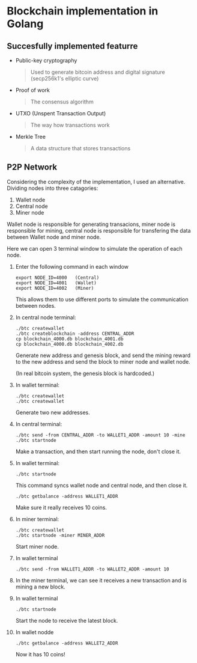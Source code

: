 # Blockchain implementation in Golang

## Succesfully implemented featurre
* Public-key cryptography
  >Used to generate bitcoin address and digital signature (secp256k1's elliptic curve)
* Proof of work
	>The consensus algorithm
* UTXO (Unspent Transaction Output)
	>The way how transactions work
* Merkle Tree
  >A data structure that stores transactions


## P2P Network
Considering the complexity of the implementation, I used an alternative.
Dividing nodes into three catagories:
1. Wallet node 
2. Central node
3. Miner node  

Wallet node is responsible for generating transacions, miner node is responsible for mining, central node is responsible for transfering the data between Wallet node and miner node.

Here we can open 3 terminal window to simulate the operation of each node.

1. Enter the following command in each window
	```
	export NODE_ID=4000   (Central)
	export NODE_ID=4001   (Wallet)
	export NODE_ID=4002   (Miner)
	```
    This allows them to use different ports to simulate the communication between nodes.

2. In central node terminal:
	```
	./btc createwallet
	./btc createblockchain -address CENTRAL_ADDR
	cp blockchain_4000.db blockchain_4001.db
	cp blockchain_4000.db blockchain_4002.db
	```
    Generate new address and genesis block, and send the mining reward to the new address and send the block to miner node and wallet node.  

	  (In real bitcoin system, the genesis block is hardcoded.)

3. In wallet terminal:
	```
	./btc createwallet
	./btc createwallet
	```
    Generate two new addresses.

4. In central terminal:
	```
	./btc send -from CENTRAL_ADDR -to WALLET1_ADDR -amount 10 -mine
	./btc startnode
	```
	Make a transaction, and then start running the node, don't close it.

5. In wallet terminal:
	```
	./btc startnode
	```
    This command syncs wallet node and central node, and then close it.
	```
	./btc getbalance -address WALLET1_ADDR
	```
    Make sure it really receives 10 coins.
	
6. In miner terminal:
	```
	./btc createwallet
	./btc startnode -miner MINER_ADDR
	```
    Start miner node.

7. In wallet terminal
	```
	./btc send -from WALLET1_ADDR -to WALLET2_ADDR -amount 10
	```

8. In the miner terminal, we can see it receives a new transaction and is mining a new block.

9. In wallet terminal
	```
	./btc startnode
	```
    Start the node to receive the latest block.

10. In wallet nodde
	```
	./btc getbalance -address WALLET2_ADDR
	```
    Now it has 10 coins!


